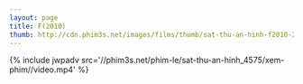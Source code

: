 ```yaml
---
layout: page
title: F(2010)
thumb: http://cdn.phim3s.net/images/films/thumb/sat-thu-an-hinh-f2010-2010.jpg
---
```

{% include jwpadv src='//phim3s.net/phim-le/sat-thu-an-hinh_4575/xem-phim//video.mp4' %}
